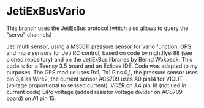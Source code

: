 # JetiExBusVario
This branch uses the JetiExBus protocol (which also allows to query the "servo" channels)


Jeti multi sensor, using a MS5611 pressure sensor for vario function,
GPS and more sensors for Jeti RC control, based on code by nightflyer88 (see cloned repository) and on the JetiExBus libraries by Bernd Wokoeck. This code is for a Teensy 3.5 board and an Eclipse IDE. Code was adapted to my purposes. The GPS module uses Rx1, Tx1 Pins 0,1, the pressure sensor uses pin 3,4 as Wire2, the current sensor ACS709 uses A0 pin14 for VIOUT (voltage proportional to sensed current), VCZR on A4 pin 18 (not ued in current code) LiPo voltage (added resistor voltage divider on ACS709 board) on A1 pin 15. 
